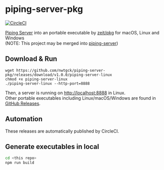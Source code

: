 # piping-server-pkg
[![CircleCI](https://circleci.com/gh/nwtgck/piping-server-pkg.svg?style=shield)](https://circleci.com/gh/nwtgck/piping-server-pkg)

[Piping Server](https://github.com/nwtgck/piping-server) into an portable executable by [zeit/pkg](https://github.com/zeit/pkg) for macOS, Linux and Windows  
(NOTE: This project may be merged into [piping-server](https://github.com/nwtgck/piping-server))

## Download & Run

```
wget https://github.com/nwtgck/piping-server-pkg/releases/download/v1.0.0/piping-server-linux
chmod +x piping-server-linux
./piping-server-linux --http-port=8888
```

Then, a server is running on <http://localhost:8888> in Linux.  
Other portable executables including Linux/macOS/Windows are found in [GitHub Releases](https://github.com/nwtgck/piping-server-pkg/releases).  

## Automation

These releases are automatically published by CircleCI.

## Generate executables in local

```bash
cd <this repo>
npm run build
```
